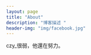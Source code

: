 ```yaml
---
layout: page
title: "About"
description: "博客描述 " 
header-img: "img/facebook.jpg"
---
```


czy_很弱，他還在努力。





